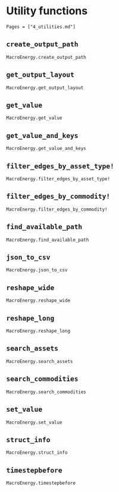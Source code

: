 # Utility functions

```@index
Pages = ["4_utilities.md"]
```

## `create_output_path`
```@docs
MacroEnergy.create_output_path
```

## `get_output_layout`
```@docs
MacroEnergy.get_output_layout
```

## `get_value`
```@docs
MacroEnergy.get_value
```

## `get_value_and_keys`
```@docs    
MacroEnergy.get_value_and_keys
```

## `filter_edges_by_asset_type!`
```@docs
MacroEnergy.filter_edges_by_asset_type!
```

## `filter_edges_by_commodity!`
```@docs
MacroEnergy.filter_edges_by_commodity!
```

## `find_available_path`
```@docs
MacroEnergy.find_available_path
```

## `json_to_csv`
```@docs
MacroEnergy.json_to_csv
```

## `reshape_wide`
```@docs
MacroEnergy.reshape_wide
```

## `reshape_long`
```@docs
MacroEnergy.reshape_long
```

## `search_assets`
```@docs
MacroEnergy.search_assets
```

## `search_commodities`
```@docs
MacroEnergy.search_commodities
```

## `set_value`
```@docs
MacroEnergy.set_value
```

## `struct_info`
```@docs
MacroEnergy.struct_info
```

## `timestepbefore`
```@docs
MacroEnergy.timestepbefore
```
